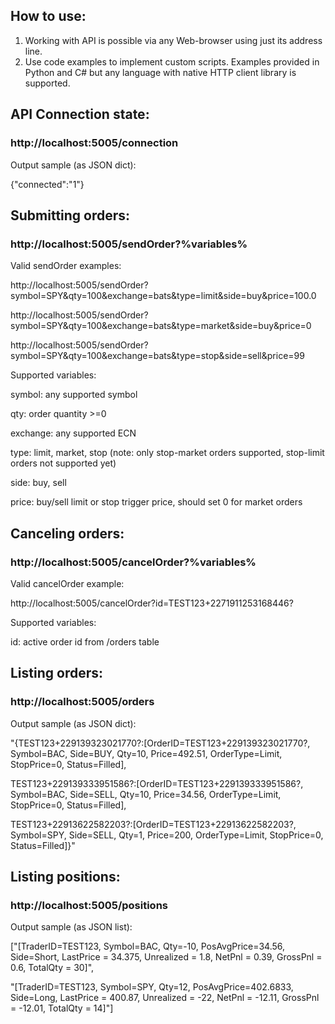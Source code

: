 ## How to use:
1. Working with API is possible via any Web-browser using just its address line.
2. Use code examples to implement custom scripts. Examples provided in Python and C# but any language with native HTTP client library is supported. 

## API Connection state:
### http://localhost:5005/connection

Output sample (as JSON dict):

{"connected":"1"}

## Submitting orders:
### http://localhost:5005/sendOrder?%variables%

Valid sendOrder examples:

http://localhost:5005/sendOrder?symbol=SPY&qty=100&exchange=bats&type=limit&side=buy&price=100.0

http://localhost:5005/sendOrder?symbol=SPY&qty=100&exchange=bats&type=market&side=buy&price=0

http://localhost:5005/sendOrder?symbol=SPY&qty=100&exchange=bats&type=stop&side=sell&price=99

Supported variables:

symbol:    any supported symbol

qty:       order quantity >=0

exchange:  any supported ECN

type:      limit, market, stop (note: only stop-market orders supported, stop-limit orders not supported yet)

side:      buy, sell

price:     buy/sell limit or stop trigger price, should set 0 for market orders


## Canceling orders:
### http://localhost:5005/cancelOrder?%variables%

Valid cancelOrder example:

http://localhost:5005/cancelOrder?id=TEST123+2271911253168446?

Supported variables:

id:    active order id from /orders table 

## Listing orders:
### http://localhost:5005/orders

Output sample (as JSON dict):

"{TEST123+229139323021770?:[OrderID=TEST123+229139323021770?, Symbol=BAC, Side=BUY, Qty=10, Price=492.51, OrderType=Limit, StopPrice=0, Status=Filled],

TEST123+229139333951586?:[OrderID=TEST123+229139333951586?, Symbol=BAC, Side=SELL, Qty=10, Price=34.56, OrderType=Limit, StopPrice=0, Status=Filled],

TEST123+22913622582203?:[OrderID=TEST123+22913622582203?, Symbol=SPY, Side=SELL, Qty=1, Price=200, OrderType=Limit, StopPrice=0, Status=Filled]}"

## Listing positions:
### http://localhost:5005/positions

Output sample (as JSON list):

["[TraderID=TEST123, Symbol=BAC, Qty=-10, PosAvgPrice=34.56, Side=Short, LastPrice = 34.375, Unrealized = 1.8, NetPnl = 0.39, GrossPnl = 0.6, TotalQty = 30]",

"[TraderID=TEST123, Symbol=SPY, Qty=12, PosAvgPrice=402.6833, Side=Long, LastPrice = 400.87, Unrealized = -22, NetPnl = -12.11, GrossPnl = -12.01, TotalQty = 14]"]

